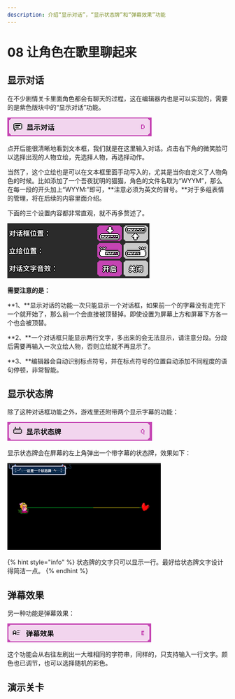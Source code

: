 ```yaml
---
description: 介绍“显示对话”，“显示状态牌”和“弹幕效果”功能
---
```


# 08 让角色在歌里聊起来

## 显示对话

在不少剧情关卡里面角色都会有聊天的过程，这在编辑器内也是可以实现的，需要的是紫色版块中的“显示对话”功能。

![](.gitbook/assets/08-01.png)

点开后能很清晰地看到文本框，我们就是在这里输入对话。点击右下角的微笑脸可以选择出现的人物立绘，先选择人物，再选择动作。

当然了，这个立绘也是可以在文本框里面手动写入的，尤其是当你自定义了人物角色的时候。比如添加了一个吾夜犹明的猫猫，角色的文件名取为“WYYM”，那么在每一段的开头加上“WYYM:”即可，**注意必须为英文的冒号。**对于多组表情的管理，将在后续的内容里面介绍。

下面的三个设置内容都非常直观，就不再多赘述了。

![](.gitbook/assets/08-02.png)


**需要注意的是：**

**1、**显示对话的功能一次只能显示一个对话框，如果前一个的字幕没有走完下一个就开始了，那么前一个会直接被顶替掉。即使设置为屏幕上方和屏幕下方各一个也会被顶替。

**2、**一个对话框只能显示两行文字，多出来的会无法显示，请注意分段。分段后需要再输入一次立绘人物，否则立绘就不再显示了。

**3、**编辑器会自动识别标点符号，并在标点符号的位置自动添加不同程度的语句停顿，非常智能。

## 显示状态牌

除了这种对话框功能之外，游戏里还附带两个显示字幕的功能：

![](.gitbook/assets/08-03.png)

显示状态牌会在屏幕的左上角弹出一个带字幕的状态牌，效果如下：

![](.gitbook/assets/08-04.png)

{% hint style="info" %}
状态牌的文字只可以显示一行。最好给状态牌文字设计得简洁一点。
{% endhint %}

## 弹幕效果

另一种功能是弹幕效果：

![](.gitbook/assets/08-05.png)

这个功能会从右往左刷出一大堆相同的字符串，同样的，只支持输入一行文字。颜色也已调节，也可以选择随机的彩色。

## 演示关卡

